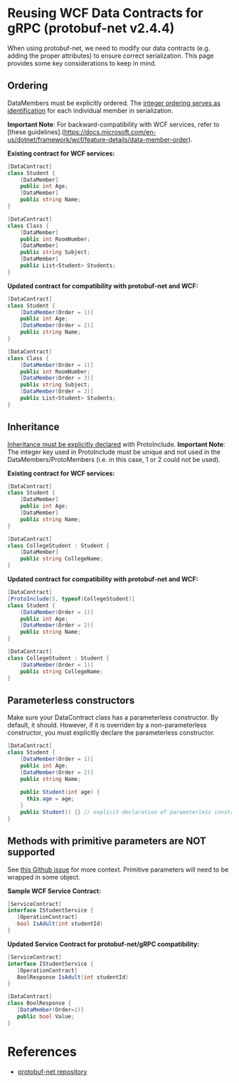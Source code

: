 # Reusing WCF Data Contracts for gRPC (protobuf-net v2.4.4)
When using protobuf-net, we need to modify our data contracts (e.g. adding the proper attributes) to ensure correct serialization. This page provides some key considerations to keep in mind.


## Ordering
DataMembers must be explicitly ordered. The [integer ordering serves as identification](https://github.com/protobuf-net/protobuf-net#1-first-decorate-your-classes) for each individual member in serialization. 

**Important Note**: For backward-compatibility with WCF services, refer to [these guidelines].(https://docs.microsoft.com/en-us/dotnet/framework/wcf/feature-details/data-member-order). 

**Existing contract for WCF services:** 
```csharp
[DataContract]
class Student {
    [DataMember]
    public int Age;
    [DataMember]
    public string Name;
}

[DataContract]
class Class {
    [DataMember]
    public int RoomNumber;
    [DataMember]
    public string Subject;
    [DataMember]
    public List<Student> Students;
}

```

**Updated contract for compatibility with protobuf-net and WCF:** 
```csharp
[DataContract]
class Student {
    [DataMember(Order = 1)]
    public int Age;
    [DataMember(Order = 2)]
    public string Name;
}

[DataContract]
class Class {
    [DataMember(Order = 1)]
    public int RoomNumber;
    [DataMember(Order = 3)]
    public string Subject;
    [DataMember(Order = 2)]
    public List<Student> Students;
}

```

## Inheritance
[Inheritance must be explicitly declared](https://github.com/protobuf-net/protobuf-net/blob/main/README.md#inheritance) with ProtoInclude. 
**Important Note**: The integer key used in ProtoInclude must be unique and not used in the DataMembers/ProtoMembers (i.e. in this case, 1 or 2 could not be used). 


**Existing contract for WCF services:** 
```csharp
[DataContract]
class Student {
    [DataMember]
    public int Age;
    [DataMember]
    public string Name;
}

[DataContract]
class CollegeStudent : Student {
    [DataMember]
    public string CollegeName;
}

```

**Updated contract for compatibility with protobuf-net and WCF:** 
```csharp
[DataContract]
[ProtoInclude(5, typeof(CollegeStudent)]
class Student {
    [DataMember(Order = 1)]
    public int Age;
    [DataMember(Order = 2)]
    public string Name;
}

[DataContract]
class CollegeStudent : Student {
    [DataMember(Order = 1)]
    public string CollegeName;
}

```

## Parameterless constructors 
Make sure your DataContract class has a parameterless constructor. By default, it should. However, if it is overriden by a non-parameterless constructor, you must explicitly declare the parameterless constructor. 

```csharp
[DataContract]
class Student {
    [DataMember(Order = 1)]
    public int Age;
    [DataMember(Order = 2)]
    public string Name;
    
    public Student(int age) {
      this.age = age;
    }
    public Student() {} // explicit declaration of parameterless constructor
}
```

## Methods with primitive parameters are NOT supported 
See [this Github issue](https://github.com/protobuf-net/protobuf-net.Grpc/issues/70) for more context. Primitive parameters will need to be wrapped in some object. 

**Sample WCF Service Contract:** 
```csharp
[ServiceContract]
interface IStudentService {
   [OperationContract]
   bool IsAdult(int studentId)
}
```

**Updated Service Contract for protobuf-net/gRPC compatibility:**
```csharp
[ServiceContract]
interface IStudentService {
   [OperationContract]
   BoolResponse IsAdult(int studentId)
}

[DataContract]
class BoolResponse {
   [DataMember(Order=1)]
   public bool Value; 
}
```


# References
* [protobuf-net repository](https://github.com/protobuf-net/protobuf-net) 
